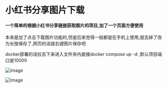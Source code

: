 # 小红书分享图片下载

#### 一个简单的根据小红书分享链接获取图片的项目,加了一个页面方便使用

本来是加了点击下载图片功能的,但是后来觉得一般都是在手机上使用,就去掉了改为长按保存了,网页的话就右键图片保存吧

docker部署的话拉去下来进入文件夹内直接docker compose up -d ,默认项目端口是10000

![image](https://github.com/user-attachments/assets/f6d25445-6553-4685-915a-a862d910671b)

![image](https://github.com/user-attachments/assets/b846b601-42cc-4cd8-bc34-cced63deddcc)
